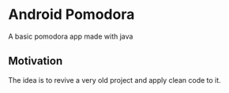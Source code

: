 # Android Pomodora

A basic pomodora  app made with java


## Motivation

The idea is to revive a very old project and apply clean code to it.



